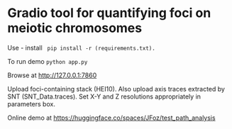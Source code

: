 
# Gradio tool for quantifying foci on meiotic chromosomes

Use - install 
``` pip install -r (requirements.txt).```

To run demo
``` python app.py ```

Browse at http://127.0.0.1:7860

Upload foci-containing stack (HEI10). Also upload axis traces extracted by SNT (SNT_Data.traces).
Set X-Y and Z resolutions appropriately in parameters box.

Online demo at https://huggingface.co/spaces/JFoz/test_path_analysis
